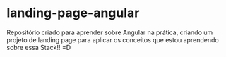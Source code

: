 # landing-page-angular
Repositório criado para aprender sobre Angular na prática, criando um projeto de landing page para aplicar os conceitos que estou aprendendo sobre essa Stack!! =D
